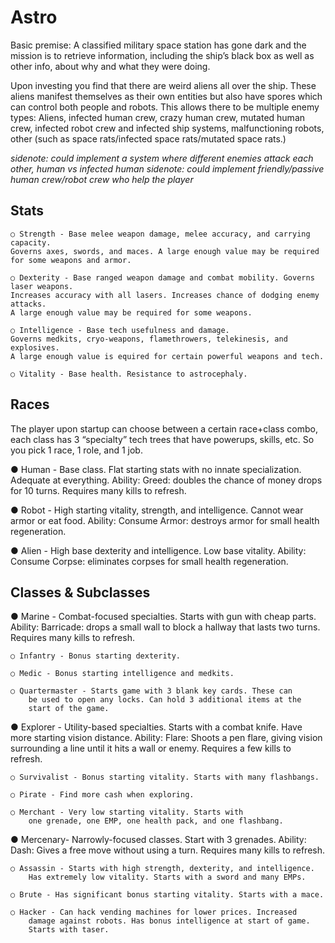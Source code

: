 Astro
====

Basic premise:  A classified military space station has gone dark and the mission is to retrieve information, including the ship’s black box as well as other info, about why and what they were doing.

Upon investing you find that there are weird aliens all over the ship.  These aliens manifest themselves as their own entities but also have spores which can control both people and robots.  This allows there to be multiple enemy types: Aliens, infected human crew, crazy human crew, mutated human crew, infected robot crew and infected ship systems, malfunctioning robots, other (such as space rats/infected space rats/mutated space rats.) 

*sidenote: could implement a system where different enemies attack each other, human vs infected human*
*sidenote: could implement friendly/passive human crew/robot crew who help the player*

Stats
-----
    ○ Strength - Base melee weapon damage, melee accuracy, and carrying capacity. 
    Governs axes, swords, and maces. A large enough value may be required for some weapons and armor.

    ○ Dexterity - Base ranged weapon damage and combat mobility. Governs laser weapons. 
    Increases accuracy with all lasers. Increases chance of dodging enemy attacks. 
    A large enough value may be required for some weapons.

    ○ Intelligence - Base tech usefulness and damage. 
    Governs medkits, cryo-weapons, flamethrowers, telekinesis, and explosives. 
    A large enough value is equired for certain powerful weapons and tech.

    ○ Vitality - Base health. Resistance to astrocephaly.



Races
-----
The player upon startup can choose between a certain race+class combo, each class has 3 “specialty” tech trees that have powerups, skills, etc.  So you pick 1 race, 1 role, and 1 job.

● Human - Base class. Flat starting stats with no innate specialization. 
Adequate at everything. Ability: Greed: doubles the chance of money 
drops for 10 turns. Requires many kills to refresh. 

● Robot - High starting vitality, strength, and intelligence. Cannot wear 
armor or eat food. Ability: Consume Armor: destroys armor for small 
health regeneration. 

● Alien - High base dexterity and intelligence. Low base vitality. Ability: 
Consume Corpse: eliminates corpses for small health regeneration. 


Classes & Subclasses 
--------------------
● Marine - Combat-focused specialties. Starts with gun with cheap parts. 
Ability: Barricade: drops a small wall to block a hallway that lasts two 
turns. Requires many kills to refresh. 

    ○ Infantry - Bonus starting dexterity. 

    ○ Medic - Bonus starting intelligence and medkits. 

    ○ Quartermaster - Starts game with 3 blank key cards. These can 
        be used to open any locks. Can hold 3 additional items at the 
        start of the game. 


● Explorer - Utility-based specialties. Starts with a combat knife. Have 
more starting vision distance. Ability: Flare: Shoots a pen flare, giving 
vision surrounding a line until it hits a wall or enemy. Requires a few kills 
to refresh. 

    ○ Survivalist - Bonus starting vitality. Starts with many flashbangs.

    ○ Pirate - Find more cash when exploring. 

    ○ Merchant - Very low starting vitality. Starts with 
        one grenade, one EMP, one health pack, and one flashbang. 


● Mercenary- Narrowly-focused classes. Start with 3 grenades. Ability: 
Dash: Gives a free move without using a turn. Requires many kills to 
refresh. 

    ○ Assassin - Starts with high strength, dexterity, and intelligence.
        Has extremely low vitality. Starts with a sword and many EMPs. 

    ○ Brute - Has significant bonus starting vitality. Starts with a mace. 

    ○ Hacker - Can hack vending machines for lower prices. Increased 
        damage against robots. Has bonus intelligence at start of game. 
        Starts with taser. 
